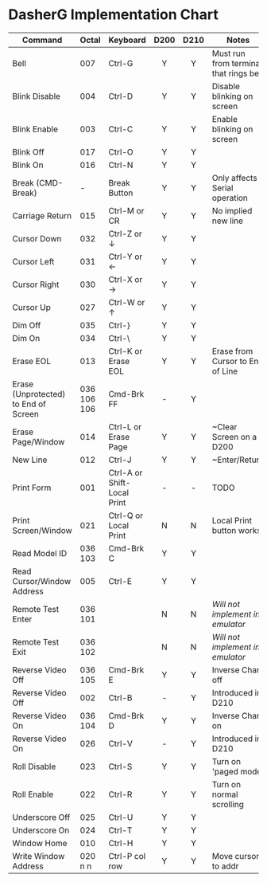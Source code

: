 # DasherG Implementation Chart

| Command                              | Octal       | Keyboard                   | D200 | D210 | Notes                            |
|--------------------------------------|-------------|----------------------------| :--: | :--: | ---------------------------------|
| Bell                                 | 007         | Ctrl-G                     |  Y   |  Y   | Must run from terminal that rings bell |
| Blink Disable                        | 004         | Ctrl-D                     |  Y   |  Y   | Disable blinking on screen  |
| Blink Enable                         | 003         | Ctrl-C                     |  Y   |  Y   | Enable blinking on screen  |
| Blink Off                            | 017         | Ctrl-O                     |  Y   |  Y   |                            |
| Blink On                             | 016         | Ctrl-N                     |  Y   |  Y   |                            |
| Break (CMD-Break)                    | -           | Break Button               |  Y   |  Y   | Only affects Serial operation |
| Carriage Return                      | 015         | Ctrl-M or CR               |  Y   |  Y   | No implied new line         |
| Cursor Down                          | 032         | Ctrl-Z or ↓                |  Y   |  Y   |                    |
| Cursor Left                          | 031         | Ctrl-Y or ←                |  Y   |  Y   |                    |
| Cursor Right                         | 030         | Ctrl-X or →                |  Y   |  Y   |                    |
| Cursor Up                            | 027         | Ctrl-W or ↑                |  Y   |  Y   |                    |
| Dim Off                              | 035         | Ctrl-}                     |  Y   |  Y   |                    |
| Dim On                               | 034         | Ctrl-\                     |  Y   |  Y   |                    |
| Erase EOL                            | 013         | Ctrl-K or Erase EOL        |  Y   |  Y   | Erase from Cursor to End of Line |
| Erase (Unprotected) to End of Screen | 036 106 106 | Cmd-Brk FF                 |  -   |  Y   |                         |
| Erase Page/Window                    | 014         | Ctrl-L or Erase Page       |  Y   |  Y   | ~Clear Screen on a D200    |
| New Line                             | 012         | Ctrl-J                     |  Y   |  Y   | ~Enter/Return              |
| Print Form                           | 001         | Ctrl-A or Shift-Local Print | -   |  -   | TODO            |
| Print Screen/Window                  | 021         | Ctrl-Q or Local Print      |  N   |  N   | Local Print button works    |
| Read Model ID                        | 036 103     | Cmd-Brk C                  |  Y   |  Y   |                 |
| Read Cursor/Window Address           | 005         | Ctrl-E                     |  Y   |  Y   |                 |
| Remote Test Enter                    | 036 101     |                            |  N   |  N   | *Will not implement in emulator* |
| Remote Test Exit                     | 036 102     |                            |  N   |  N   | *Will not implement in emulator* |
| Reverse Video Off                    | 036 105     | Cmd-Brk E                  |  Y   |  Y   | Inverse Chars off |
| Reverse Video Off                    | 002         | Ctrl-B                     |  -   |  Y   | Introduced in D210  |
| Reverse Video On                     | 036 104     | Cmd-Brk D                  |  Y   |  Y   | Inverse Chars on |
| Reverse Video On                     | 026         | Ctrl-V                     |  -   |  Y   | Introduced in D210 |
| Roll Disable                         | 023         | Ctrl-S                     |  Y   |  Y   | Turn on 'paged mode'|
| Roll Enable                          | 022         | Ctrl-R                     |  Y   |  Y   | Turn on normal scrolling|
| Underscore Off                       | 025         | Ctrl-U                     |  Y   |  Y   |  |
| Underscore On                        | 024         | Ctrl-T                     |  Y   |  Y   |  |
| Window Home                          | 010         | Ctrl-H                     |  Y   |  Y   |  |
| Write Window Address                 | 020 n n     | Ctrl-P col row             |  Y   |  Y   | Move cursor to addr |
